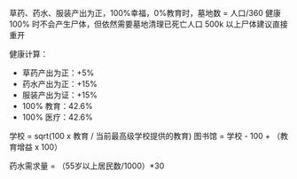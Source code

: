 草药、药水、服装产出为正，100%幸福，0%教育时，墓地数 = 人口/360
健康 100% 时不会产生尸体，但依然需要墓地清理已死亡人口
500k 以上尸体建议直接重开

健康计算：
+ 草药产出为正：+5%
+ 药水产出为正：+15%
+ 服装产出为证：+15%
+ 100% 教育：42.6%
+ 100% 医疗：42.6%

学校 = sqrt(100 x 教育 / 当前最高级学校提供的教育)
图书馆 = 学校 - 100 + （教育增益 x 100）


药水需求量 = （55岁以上居民数/1000）*30